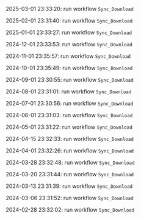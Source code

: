 2025-03-01 23:33:20: run workflow `Sync_Download` 

2025-02-01 23:31:40: run workflow `Sync_Download` 

2025-01-01 23:33:27: run workflow `Sync_Download` 

2024-12-01 23:33:53: run workflow `Sync_Download` 

2024-11-01 23:35:57: run workflow `Sync_Download` 

2024-10-01 23:35:49: run workflow `Sync_Download` 

2024-09-01 23:30:55: run workflow `Sync_Download` 

2024-08-01 23:31:01: run workflow `Sync_Download` 

2024-07-01 23:30:56: run workflow `Sync_Download` 

2024-06-01 23:31:03: run workflow `Sync_Download` 

2024-05-01 23:31:22: run workflow `Sync_Download` 

2024-04-15 23:32:33: run workflow `Sync_Download` 

2024-04-01 23:32:26: run workflow `Sync_Download` 

2024-03-28 23:32:48: run workflow `Sync_Download` 

2024-03-20 23:31:44: run workflow `Sync_Download` 

2024-03-13 23:31:39: run workflow `Sync_Download` 

2024-03-06 23:31:52: run workflow `Sync_Download` 

2024-02-28 23:32:02: run workflow `Sync_Download` 


